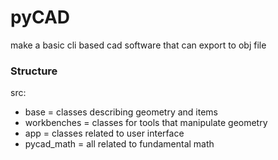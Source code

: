 # pyCAD

make a basic cli based cad software that can export to obj file


### Structure

src: 

- base = classes describing geometry and items
- workbenches = classes for tools that manipulate geometry
- app = classes related to user interface
- pycad_math = all related to fundamental math
